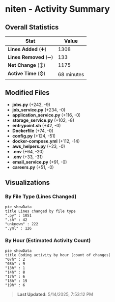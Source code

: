 # niten - Activity Summary 

## Overall Statistics

| Stat                   | Value                                                             |
| ---------------------- | ----------------------------------------------------------------- |
| **Lines Added** (➕)   | 1308                                          |
| **Lines Removed** (➖) | 133                                        |
| **Net Change** (↕)    | 1175                |
| **Active Time** (⌚)   | 68 minutes |


## Modified Files
- **jobs.py** (+242, -9)
- **job_service.py** (+234, -0)
- **application_service.py** (+116, -0)
- **storage_service.py** (+102, -8)
- **entrypoint.sh** (+42, -0)
- **Dockerfile** (+74, -0)
- **config.py** (+124, -51)
- **docker-compose.yml** (+112, -14)
- **aws_helpers.py** (+23, -0)
- **.env** (+64, -20)
- **.env** (+33, -31)
- **email_service.py** (+91, -0)
- **careers.py** (+51, -0)

## Visualizations

### By File Type (Lines Changed)

```mermaid
pie showData
title Lines changed by file type
".py" : 1051
".sh" : 42
"unknown" : 222
".yml" : 126
```

### By Hour (Estimated Activity Count)

```mermaid
pie showData
title Coding activity by hour (count of changes)
"07h" : 2
"08h" : 9
"13h" : 1
"14h" : 8
"17h" : 6
"18h" : 19
"19h" : 6
```


> **Last Updated:** 5/14/2025, 7:53:12 PM